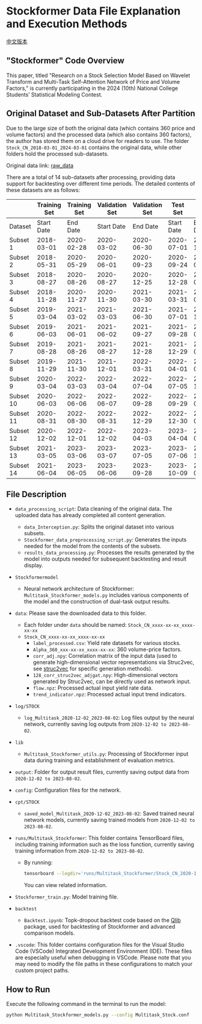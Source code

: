 # Stockformer Data File Explanation and Execution Methods

[中文版本](README中文版.md)

## "Stockformer" Code Overview
This paper, titled "Research on a Stock Selection Model Based on Wavelet Transform and Multi-Task Self-Attention Network of Price and Volume Factors," is currently participating in the 2024 (10th) National College Students’ Statistical Modeling Contest.

## Original Dataset and Sub-Datasets After Partition
Due to the large size of both the original data (which contains 360 price and volume factors) and the processed data (which also contains 360 factors), the author has stored them on a cloud drive for readers to use. The folder `Stock_CN_2018-03-01_2024-03-01` contains the original data, while other folders hold the processed sub-datasets.

Original data link: [raw_data]()

There are a total of 14 sub-datasets after processing, providing data support for backtesting over different time periods. The detailed contents of these datasets are as follows:

|             | Training Set | Training Set | Validation Set | Validation Set | Test Set    | Test Set    |
| ----------- | ------------ | ------------ | -------------- | -------------- | ----------- | ----------- |
| Dataset     | Start Date   | End Date     | Start Date     | End Date       | Start Date  | End Date    |
| Subset 1    | 2018-03-01   | 2020-02-28   | 2020-03-02     | 2020-06-30     | 2020-07-01  | 2020-10-29  |
| Subset 2    | 2018-05-31   | 2020-05-29   | 2020-06-01     | 2020-09-23     | 2020-09-24  | 2021-01-25  |
| Subset 3    | 2018-08-27   | 2020-08-26   | 2020-08-27     | 2020-12-25     | 2020-12-28  | 2021-04-28  |
| Subset 4    | 2018-11-28   | 2020-11-27   | 2020-11-30     | 2021-03-30     | 2021-03-31  | 2021-07-28  |
| Subset 5    | 2019-03-04   | 2021-03-02   | 2021-03-03     | 2021-06-30     | 2021-07-01  | 2021-11-01  |
| Subset 6    | 2019-06-03   | 2021-06-01   | 2021-06-02     | 2021-09-27     | 2021-09-28  | 2022-01-26  |
| Subset 7    | 2019-08-28   | 2021-08-26   | 2021-08-27     | 2021-12-28     | 2021-12-29  | 2022-05-05  |
| Subset 8    | 2019-11-29   | 2021-11-30   | 2021-12-01     | 2022-03-31     | 2022-04-01  | 2022-08-01  |
| Subset 9    | 2020-03-04   | 2022-03-03   | 2022-03-04     | 2022-07-04     | 2022-07-05  | 2022-11-02  |
| Subset 10   | 2020-06-03   | 2022-06-06   | 2022-06-07     | 2022-09-28     | 2022-09-29  | 2023-02-03  |
| Subset 11   | 2020-08-31   | 2022-08-30   | 2022-08-31     | 2022-12-29     | 2022-12-30  | 2023-05-05  |
| Subset 12   | 2020-12-02   | 2022-12-01   | 2022-12-02     | 2023-04-03     | 2023-04-04  | 2023-08-02  |
| Subset 13   | 2021-03-05   | 2023-03-06   | 2023-03-07     | 2023-07-05     | 2023-07-06  | 2023-11-03  |
| Subset 14   | 2021-06-04   | 2023-06-05   | 2023-06-06     | 2023-09-28     | 2023-10-09  | 2024-01-30  |

## File Description
- `data_processing_script`: Data cleaning of the original data. The uploaded data has already completed all content generation.

  - `data_Interception.py`: Splits the original dataset into various subsets.
  - `Stockformer_data_preprocessing_script.py`: Generates the inputs needed for the model from the contents of the subsets.
  - `results_data_processing.py`: Processes the results generated by the model into outputs needed for subsequent backtesting and result display.

- `Stockformermodel`

  - Neural network architecture of Stockformer: `Multitask_Stockformer_models.py` includes various components of the model and the construction of dual-task output results.

- `data`: Please save the downloaded data to this folder.

  - Each folder under `data` should be named: `Stock_CN_xxxx-xx-xx_xxxx-xx-xx`
  - `Stock_CN_xxxx-xx-xx_xxxx-xx-xx`
    - `label_processed.csv`: Yield rate datasets for various stocks.
    - `Alpha_360_xxx-xx-xx_xxxx-xx-xx`: 360 volume-price factors.
    - `corr_adj.npy`: Correlation matrix of the input data (used to generate high-dimensional vector representations via Struc2vec, see [struc2vec](https://github.com/shenweichen/GraphEmbedding/blob/master/examples/struc2vec_flight.py) for specific generation methods).
    - `128_corr_struc2vec_adjgat.npy`: High-dimensional vectors generated by Struc2vec, can be directly used as network input.
    - `flow.npz`: Processed actual input yield rate data.
    - `trend_indicator.npz`: Processed actual input trend indicators.

- `log/STOCK`
  - `log_Multitask_2020-12-02_2023-08-02`: Log files output by the neural network, currently saving log outputs from `2020-12-02 to 2023-08-02`.

- `lib`

  - `Multitask_Stockformer_utils.py`: Processing of Stockformer input data during training and establishment of evaluation metrics.

- `output`: Folder for output result files, currently saving output data from `2020-12-02 to 2023-08-02`.

- `config`: Configuration files for the network.

- `cpt/STOCK`

  - `saved_model_Multitask_2020-12-02_2023-08-02`: Saved trained neural network models, currently saving trained models from `2020-12-02 to 2023-08-02`.

- `runs/Multitask_Stockformer`: This folder contains TensorBoard files, including training information such as the loss function, currently saving training information from `2020-12-02 to 2023-08-02`.

  - By running:

    ```sh
    tensorboard --logdir='runs/Multitask_Stockformer/Stock_CN_2020-12-02_2023-08-02'
    ```

    You can view related information.

- `Stockformer_train.py`: Model training file.
- `backtest`
  - `Backtest.ipynb`: Topk-dropout backtest code based on the [Qlib](https://github.com/microsoft/qlib) package, used for backtesting of Stockformer and advanced comparison models.
- `.vscode`: This folder contains configuration files for the Visual Studio Code (VSCode) Integrated Development Environment (IDE). These files are especially useful when debugging in VSCode. Please note that you may need to modify the file paths in these configurations to match your custom project paths.

## How to Run
Execute the following command in the terminal to run the model:

```sh
python Multitask_Stockformer_models.py --config Multitask_Stock.conf
```
